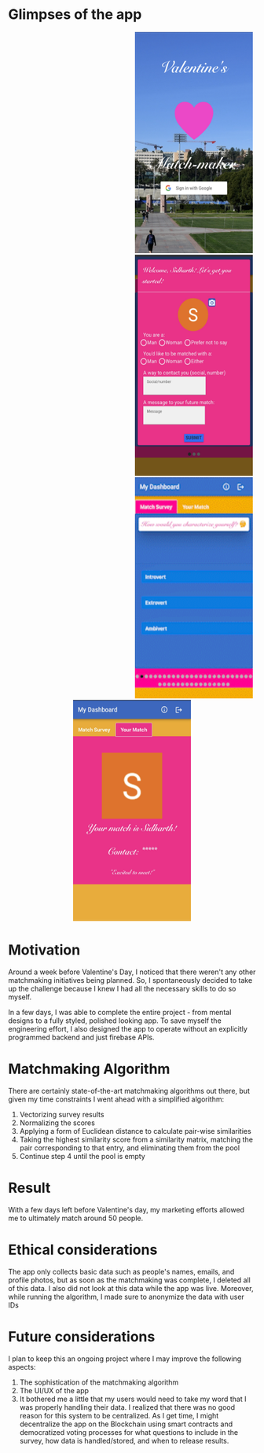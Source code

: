 # Glimpses of the app

<div style="margin:auto;text-align:center;margin-left:50%" align="center">
<a href="https://github.com/Sidharth1999/valentines-matchmaker/blob/main/src/assets/landing.jpeg?raw=true"><img src="https://github.com/Sidharth1999/valentines-matchmaker/blob/main/src/assets/landing.jpeg?raw=true" alt="landing.jpeg" border="0" width="240" height="450"></a>
<a href="https://github.com/Sidharth1999/valentines-matchmaker/blob/main/src/assets/onboard.jpg?raw=true"><img src="https://github.com/Sidharth1999/valentines-matchmaker/blob/main/src/assets/onboard.jpg?raw=true" alt="onboarding.jpg" border="0" width="240" height="450"></a>
<a href="https://github.com/Sidharth1999/valentines-matchmaker/blob/main/src/assets/survey.gif?raw=true"><img src="https://github.com/Sidharth1999/valentines-matchmaker/blob/main/src/assets/survey.gif?raw=true" alt="survey.gif" border="0" width="240" height="450"></a>
</div>
<div style="margin:auto; text-align:center" align="center">
<a href="https://github.com/Sidharth1999/valentines-matchmaker/blob/main/src/assets/match.jpg?raw=true"><img src="https://github.com/Sidharth1999/valentines-matchmaker/blob/main/src/assets/match.jpg?raw=true" alt="match.jpg" border="0" width="240" height="450"></a>
</div>

# Motivation

Around a week before Valentine's Day, I noticed that there weren't any other matchmaking initiatives being planned. So, I spontaneously decided to take up the challenge because I knew I had all the necessary skills to do so myself.

In a few days, I was able to complete the entire project - from mental designs to a fully styled, polished looking app. To save myself the engineering effort, I also designed the app to operate without an explicitly programmed backend and just firebase APIs.

# Matchmaking Algorithm

There are certainly state-of-the-art matchmaking algorithms out there, but given my time constraints I went ahead with a simplified algorithm:

1. Vectorizing survey results
2. Normalizing the scores
3. Applying a form of Euclidean distance to calculate pair-wise similarities
4. Taking the highest similarity score from a similarity matrix, matching the pair corresponding to that entry, and eliminating them from the pool
5. Continue step 4 until the pool is empty

# Result

With a few days left before Valentine's day, my marketing efforts allowed me to ultimately match around 50 people.

# Ethical considerations

The app only collects basic data such as people's names, emails, and profile photos, but as soon as the matchmaking was complete, I deleted all of this data. I also did not look at this data while the app was live. Moreover, while running the algorithm, I made sure to anonymize the data with user IDs

# Future considerations

I plan to keep this an ongoing project where I may improve the following aspects:

1. The sophistication of the matchmaking algorithm
2. The UI/UX of the app
3. It bothered me a little that my users would need to take my word that I was properly handling their data. I realized that there was no good reason for this system to be centralized. As I get time, I might decentralize the app on the Blockchain using smart contracts and democratized voting processes for what questions to include in the survey, how data is handled/stored, and when to release results.




